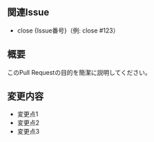 ## 関連Issue
- close {Issue番号}（例: close #123）

## 概要
このPull Requestの目的を簡潔に説明してください。

## 変更内容
- 変更点1
- 変更点2
- 変更点3